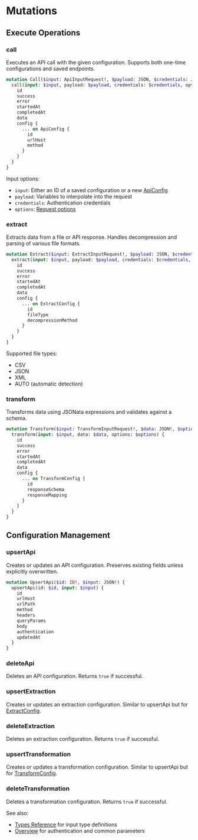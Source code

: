 # Mutations

## Execute Operations

### call
Executes an API call with the given configuration. Supports both one-time configurations and saved endpoints.

```graphql
mutation Call($input: ApiInputRequest!, $payload: JSON, $credentials: JSON, $options: RequestOptions) {
  call(input: $input, payload: $payload, credentials: $credentials, options: $options) {
    id
    success
    error
    startedAt
    completedAt
    data
    config {
      ... on ApiConfig {
        id
        urlHost
        method
      }
    }
  }
}
```

Input options:
- `input`: Either an ID of a saved configuration or a new [ApiConfig](types.md#apiconfig)
- `payload`: Variables to interpolate into the request
- `credentials`: Authentication credentials
- `options`: [Request options](overview.md#request-options)

### extract
Extracts data from a file or API response. Handles decompression and parsing of various file formats.

```graphql
mutation Extract($input: ExtractInputRequest!, $payload: JSON, $credentials: JSON, $options: RequestOptions) {
  extract(input: $input, payload: $payload, credentials: $credentials, options: $options) {
    id
    success
    error
    startedAt
    completedAt
    data
    config {
      ... on ExtractConfig {
        id
        fileType
        decompressionMethod
      }
    }
  }
}
```

Supported file types:
- CSV
- JSON
- XML
- AUTO (automatic detection)

### transform
Transforms data using JSONata expressions and validates against a schema.

```graphql
mutation Transform($input: TransformInputRequest!, $data: JSON!, $options: RequestOptions) {
  transform(input: $input, data: $data, options: $options) {
    id
    success
    error
    startedAt
    completedAt
    data
    config {
      ... on TransformConfig {
        id
        responseSchema
        responseMapping
      }
    }
  }
}
```

## Configuration Management

### upsertApi
Creates or updates an API configuration. Preserves existing fields unless explicitly overwritten.

```graphql
mutation UpsertApi($id: ID!, $input: JSON!) {
  upsertApi(id: $id, input: $input) {
    id
    urlHost
    urlPath
    method
    headers
    queryParams
    body
    authentication
    updatedAt
  }
}
```

### deleteApi
Deletes an API configuration. Returns `true` if successful.

### upsertExtraction
Creates or updates an extraction configuration. Similar to upsertApi but for [ExtractConfig](types.md#extractconfig).

### deleteExtraction
Deletes an extraction configuration. Returns `true` if successful.

### upsertTransformation
Creates or updates a transformation configuration. Similar to upsertApi but for [TransformConfig](types.md#transformconfig).

### deleteTransformation
Deletes a transformation configuration. Returns `true` if successful.

See also:
- [Types Reference](types.md) for input type definitions
- [Overview](overview.md) for authentication and common parameters 